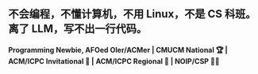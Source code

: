 ## 不会编程，不懂计算机，不用 Linux，不是 CS 科班。离了 LLM，写不出一行代码。

#### Programming Newbie, AFOed OIer/ACMer | CMUCM National 🏆 | ACM/ICPC Invitational 🥈 | ACM/ICPC Regional 🥉 | NOIP/CSP 🥇🥈
